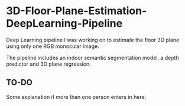 # 3D-Floor-Plane-Estimation-DeepLearning-Pipeline
Deep Learning pipeline I was working on to estimate the floor 3D plane using only one RGB monocular image. 

The pipeline includes an indoor semantic segmentation model, a depth predictor and 3D plane regression.

## TO-DO
Some explanation if more than one person enters in here.
